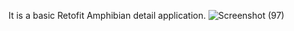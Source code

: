It is a basic Retofit Amphibian detail application. 
![Screenshot (97)](https://github.com/Vedantgosling/amphibian_App/assets/153468680/5b4a3ed6-5d3d-4496-9bc1-e6ffed28453b)
